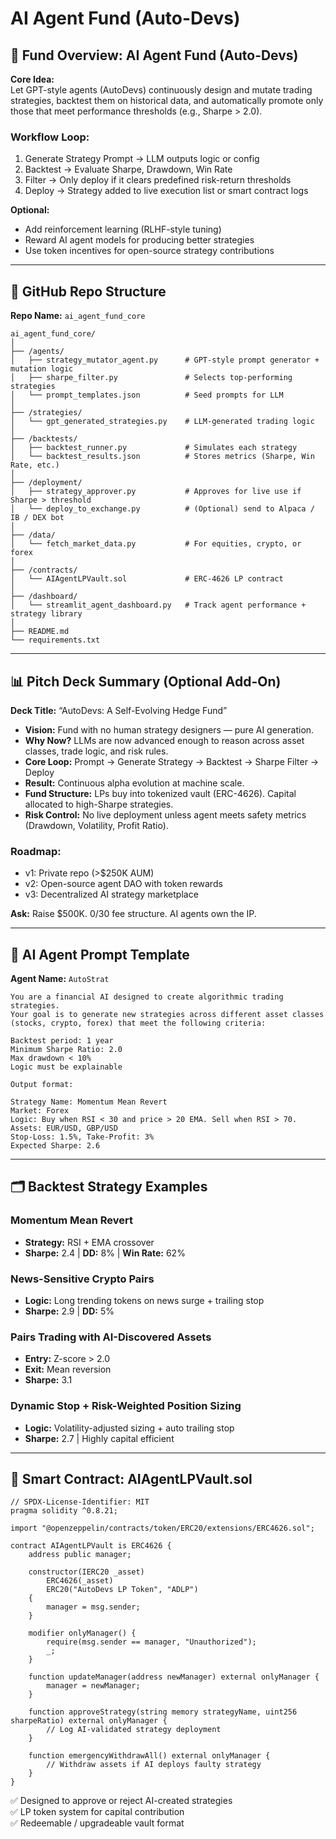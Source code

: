 
# AI Agent Fund (Auto-Devs)

## 🧠 Fund Overview: AI Agent Fund (Auto-Devs)

**Core Idea:**  
Let GPT-style agents (AutoDevs) continuously design and mutate trading strategies, backtest them on historical data, and automatically promote only those that meet performance thresholds (e.g., Sharpe > 2.0).

### Workflow Loop:

1. Generate Strategy Prompt → LLM outputs logic or config  
2. Backtest → Evaluate Sharpe, Drawdown, Win Rate  
3. Filter → Only deploy if it clears predefined risk-return thresholds  
4. Deploy → Strategy added to live execution list or smart contract logs  

**Optional:**  
- Add reinforcement learning (RLHF-style tuning)  
- Reward AI agent models for producing better strategies  
- Use token incentives for open-source strategy contributions  

---

## 🔧 GitHub Repo Structure

**Repo Name:** `ai_agent_fund_core`

```
ai_agent_fund_core/
│
├── /agents/
│   ├── strategy_mutator_agent.py      # GPT-style prompt generator + mutation logic
│   ├── sharpe_filter.py               # Selects top-performing strategies
│   └── prompt_templates.json          # Seed prompts for LLM
│
├── /strategies/
│   └── gpt_generated_strategies.py    # LLM-generated trading logic
│
├── /backtests/
│   ├── backtest_runner.py             # Simulates each strategy
│   └── backtest_results.json          # Stores metrics (Sharpe, Win Rate, etc.)
│
├── /deployment/
│   ├── strategy_approver.py           # Approves for live use if Sharpe > threshold
│   └── deploy_to_exchange.py          # (Optional) send to Alpaca / IB / DEX bot
│
├── /data/
│   └── fetch_market_data.py           # For equities, crypto, or forex
│
├── /contracts/
│   └── AIAgentLPVault.sol             # ERC-4626 LP contract
│
├── /dashboard/
│   └── streamlit_agent_dashboard.py   # Track agent performance + strategy library
│
├── README.md
└── requirements.txt
```

---

## 📊 Pitch Deck Summary (Optional Add-On)

**Deck Title:** “AutoDevs: A Self-Evolving Hedge Fund”

- **Vision:** Fund with no human strategy designers — pure AI generation.
- **Why Now?** LLMs are now advanced enough to reason across asset classes, trade logic, and risk rules.
- **Core Loop:** Prompt → Generate Strategy → Backtest → Sharpe Filter → Deploy
- **Result:** Continuous alpha evolution at machine scale.
- **Fund Structure:** LPs buy into tokenized vault (ERC-4626). Capital allocated to high-Sharpe strategies.
- **Risk Control:** No live deployment unless agent meets safety metrics (Drawdown, Volatility, Profit Ratio).

### Roadmap:
- v1: Private repo (>$250K AUM)  
- v2: Open-source agent DAO with token rewards  
- v3: Decentralized AI strategy marketplace  

**Ask:** Raise $500K. 0/30 fee structure. AI agents own the IP.

---

## 🧠 AI Agent Prompt Template

**Agent Name:** `AutoStrat`

```
You are a financial AI designed to create algorithmic trading strategies.
Your goal is to generate new strategies across different asset classes (stocks, crypto, forex) that meet the following criteria:

Backtest period: 1 year  
Minimum Sharpe Ratio: 2.0  
Max drawdown < 10%  
Logic must be explainable  

Output format:
```

```vbnet
Strategy Name: Momentum Mean Revert
Market: Forex
Logic: Buy when RSI < 30 and price > 20 EMA. Sell when RSI > 70.
Assets: EUR/USD, GBP/USD
Stop-Loss: 1.5%, Take-Profit: 3%
Expected Sharpe: 2.6
```

---

## 🗂️ Backtest Strategy Examples

### Momentum Mean Revert  
- **Strategy:** RSI + EMA crossover  
- **Sharpe:** 2.4 | **DD:** 8% | **Win Rate:** 62%

### News-Sensitive Crypto Pairs  
- **Logic:** Long trending tokens on news surge + trailing stop  
- **Sharpe:** 2.9 | **DD:** 5%

### Pairs Trading with AI-Discovered Assets  
- **Entry:** Z-score > 2.0  
- **Exit:** Mean reversion  
- **Sharpe:** 3.1

### Dynamic Stop + Risk-Weighted Position Sizing  
- **Logic:** Volatility-adjusted sizing + auto trailing stop  
- **Sharpe:** 2.7 | Highly capital efficient

---

## 📝 Smart Contract: AIAgentLPVault.sol

```solidity
// SPDX-License-Identifier: MIT
pragma solidity ^0.8.21;

import "@openzeppelin/contracts/token/ERC20/extensions/ERC4626.sol";

contract AIAgentLPVault is ERC4626 {
    address public manager;

    constructor(IERC20 _asset)
        ERC4626(_asset)
        ERC20("AutoDevs LP Token", "ADLP")
    {
        manager = msg.sender;
    }

    modifier onlyManager() {
        require(msg.sender == manager, "Unauthorized");
        _;
    }

    function updateManager(address newManager) external onlyManager {
        manager = newManager;
    }

    function approveStrategy(string memory strategyName, uint256 sharpeRatio) external onlyManager {
        // Log AI-validated strategy deployment
    }

    function emergencyWithdrawAll() external onlyManager {
        // Withdraw assets if AI deploys faulty strategy
    }
}
```

✅ Designed to approve or reject AI-created strategies  
✅ LP token system for capital contribution  
✅ Redeemable / upgradeable vault format
